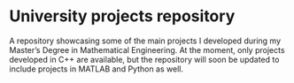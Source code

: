 # University projects repository
A repository showcasing some of the main projects I developed during my Master’s Degree in Mathematical Engineering.
At the moment, only projects developed in C++ are available, but the repository will soon be updated to include projects in MATLAB and Python as well.
